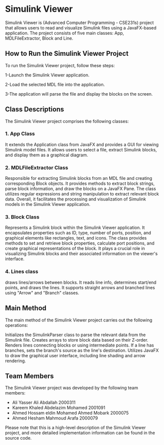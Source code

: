 # Simulink Viewer

Simulink Viewer is (Advanced Computer Programming - CSE231s) project that allows users to read and visualize Simulink files using a JavaFX-based application. The project consists of five main classes: App, MDLFileExtractor, Block and Line.

## How to Run the Simulink Viewer Project
To run the Simulink Viewer project, follow these steps:

1-Launch the Simulink Viewer application.

2-Load the selected MDL file into the application.

3-The application will parse the file and display the blocks on the screen.

## Class Descriptions
The Simulink Viewer project comprises the following classes:

### 1. App Class

It extends the Application class from JavaFX and provides a GUI for viewing Simulink model files. It allows users to select a file, extract Simulink blocks, and display them as a graphical diagram.

### 2. MDLFileExtractor Class

Responsible for extracting Simulink blocks from an MDL file and creating corresponding Block objects. It provides methods to extract block strings, parse block information, and draw the blocks on a JavaFX Pane. The class utilizes regular expressions and string manipulation to extract relevant block data. Overall, it facilitates the processing and visualization of Simulink models in the Simulink Viewer application.

### 3. Block Class

Represents a Simulink block within the Simulink Viewer application. It encapsulates properties such as ID, type, number of ports, position, and graphical elements like rectangles, text, and icons. The class provides methods to set and retrieve block properties, calculate port positions, and create graphical representations of the block. It plays a crucial role in visualizing Simulink blocks and their associated information on the viewer's interface.

### 4. Lines class

draws lines/arrows between blocks. It reads line info, determines start/end points, and draws the lines. It supports straight arrows and branched lines using "Arrow" and "Branch" classes.

## Main Method
The main method of the Simulink Viewer project carries out the following operations:

Initializes the SimulinkParser class to parse the relevant data from the Simulink file.
Creates arrays to store block data based on their Z-order.
Renders lines connecting blocks or using intermediate points.
If a line has branches, sets the branch's source as the line's destination.
Utilizes JavaFX to draw the graphical user interface, including line shading and arrow rendering.
## Team Members
The Simulink Viewer project was developed by the following team members:

* Ali Yasser Ali Abdallah 2000311
* Kareem Khaled Abdelazim Mohamed 2001091
* Ahmed Hossam eldin Mohamed Ahmed Mobark 2000075
* Ahmed Hesham Mahmoud Arafa 2000079

Please note that this is a high-level description of the Simulink Viewer project, and more detailed implementation information can be found in the source code.
